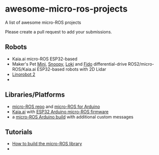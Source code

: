 # awesome-micro-ros-projects
A list of awesome micro-ROS projects

Please create a pull request to add your submissions.

## Robots
- Kaia.ai micro-ROS ESP32-based
- Maker's Pet [Mini](https://github.com/makerspet/makerspet_mini), [Snoopy](https://github.com/makerspet/makerspet_snoopy), [Loki](https://github.com/makerspet/makerspet_loki) and [Fido](https://github.com/makerspet/makerspet_fido) differential-drive ROS2/micro-ROS/Kaia.ai ESP32-based robots with 2D Lidar
- [Linorobot 2](https://github.com/linorobot/linorobot2)
- 

## Libraries/Platforms
- [micro-ROS repo](https://github.com/micro-ros) and [micro-ROS for Arduino](https://github.com/micro-ROS/micro_ros_arduino)
- [Kaia.ai](https://github.com/kaiaai/kaiaai) with [ESP32 Arduino micro-ROS firmware](https://github.com/kaiaai/firmware)
- a [micro-ROS Arduino build](https://github.com/kaiaai/micro_ros_arduino_kaiaai) with additional custom messages

## Tutorials
- [How to build the micro-ROS library](https://kaia.ai/blog/rebuild-micro-ros-arduino-library/)
- 
